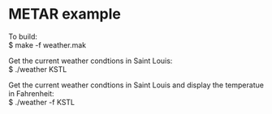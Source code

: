 # METAR example

To build:<br />
$ make -f weather.mak<br />

Get the current weather condtions in Saint Louis:<br />
$ ./weather KSTL

Get the current weather condtions in Saint Louis and display the temperatue in Fahrenheit:<br />
$ ./weather -f KSTL
